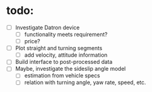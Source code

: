 # todo:
- [ ] Investigate Datron device
	- [ ] functionality meets requirement?
	- [ ] price?
- [ ] Plot straight and turning segments
	- [ ] add velocity, attitude information
- [ ] Build interface to post-processed data
- [ ] Maybe, investigate the sideslip angle model
	- [ ] estimation from vehicle specs
	- [ ] relation with turning angle, yaw rate, speed, etc.
